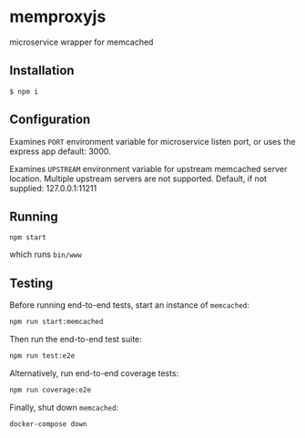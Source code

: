 # memproxyjs
microservice wrapper for memcached

## Installation

```
$ npm i
```

## Configuration

Examines `PORT` environment variable for microservice listen port,
or uses the express app default: 3000.

Examines `UPSTREAM` environment variable for upstream memcached
server location.  Multiple upstream servers are not supported.
Default, if not supplied: 127.0.0.1:11211

## Running

```
npm start
```

which runs `bin/www`

## Testing

Before running end-to-end tests, start an instance of `memcached`:

```sh
npm run start:memcached
```

Then run the end-to-end test suite:

```sh
npm run test:e2e
```

Alternatively, run end-to-end coverage tests:

```sh
npm run coverage:e2e
```

Finally, shut down `memcached`:

```sh
docker-compose down
```

